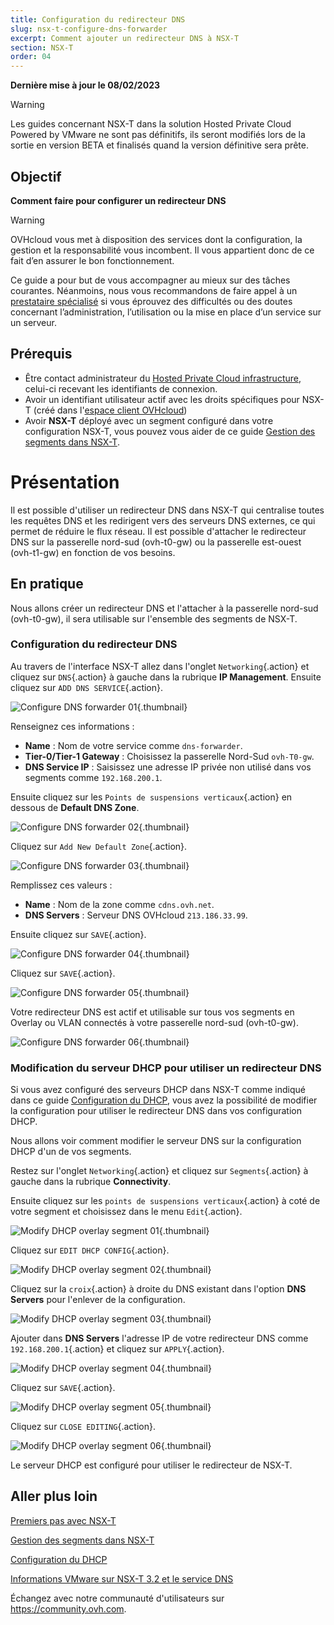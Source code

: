 ```yaml
---
title: Configuration du redirecteur DNS
slug: nsx-t-configure-dns-forwarder
excerpt: Comment ajouter un redirecteur DNS à NSX-T
section: NSX-T
order: 04
---
```


**Dernière mise à jour le 08/02/2023**

> [!warning]
> Les guides concernant NSX-T dans la solution Hosted Private Cloud Powered by VMware ne sont pas définitifs, ils seront modifiés lors de la sortie en version BETA et finalisés quand la version définitive sera prête. 
>

## Objectif

**Comment faire pour configurer un redirecteur DNS**

> [!warning]
> OVHcloud vous met à disposition des services dont la configuration, la gestion et la responsabilité vous incombent. Il vous appartient donc de ce fait d’en assurer le bon fonctionnement.
>
> Ce guide a pour but de vous accompagner au mieux sur des tâches courantes. Néanmoins, nous vous recommandons de faire appel à un [prestataire spécialisé](https://partner.ovhcloud.com/fr/) si vous éprouvez des difficultés ou des doutes concernant l’administration, l’utilisation ou la mise en place d’un service sur un serveur.
>

## Prérequis

- Être contact administrateur du [Hosted Private Cloud infrastructure](https://www.ovhcloud.com/fr/enterprise/products/hosted-private-cloud/), celui-ci recevant les identifiants de connexion.
- Avoir un identifiant utilisateur actif avec les droits spécifiques pour NSX-T (créé dans l'[espace client OVHcloud](https://www.ovh.com/auth/?action=gotomanager&from=https://www.ovh.com/fr/&ovhSubsidiary=fr))
- Avoir **NSX-T** déployé avec un segment configuré dans votre configuration NSX-T, vous pouvez vous aider de ce guide [Gestion des segments dans NSX-T](https://docs.ovh.com/fr/private-cloud/nsx-t-segment-management).

# Présentation

Il est possible d'utiliser un redirecteur DNS dans NSX-T qui centralise toutes les requêtes DNS et les redirigent vers des serveurs DNS externes, ce qui permet de réduire le flux réseau. Il est possible d'attacher le redirecteur DNS sur la passerelle nord-sud (ovh-t0-gw) ou la passerelle est-ouest (ovh-t1-gw) en fonction de vos besoins.

## En pratique

Nous allons créer un redirecteur DNS et l'attacher à la passerelle nord-sud (ovh-t0-gw), il sera utilisable sur l'ensemble des segments de NSX-T.

### Configuration du redirecteur DNS

Au travers de l'interface NSX-T allez dans l'onglet `Networking`{.action} et cliquez sur `DNS`{.action} à gauche dans la rubrique **IP Management**. Ensuite cliquez sur `ADD DNS SERVICE`{.action}.

![Configure DNS forwarder 01](images/01-configure-dns-forwarder01.png){.thumbnail}

Renseignez ces informations :

* **Name** : Nom de votre service comme `dns-forwarder`.
* **Tier-0/Tier-1 Gateway** : Choisissez la passerelle Nord-Sud `ovh-T0-gw`.
* **DNS Service IP** : Saisissez une adresse IP privée non utilisé dans vos segments comme `192.168.200.1`.

Ensuite cliquez sur les `Points de suspensions verticaux`{.action} en dessous de **Default DNS Zone**.

![Configure DNS forwarder 02](images/01-configure-dns-forwarder02.png){.thumbnail}

Cliquez sur `Add New Default Zone`{.action}.

![Configure DNS forwarder 03](images/01-configure-dns-forwarder03.png){.thumbnail}

Remplissez ces valeurs :

* **Name** : Nom de la zone comme `cdns.ovh.net`.
* **DNS Servers** : Serveur DNS OVHcloud `213.186.33.99`.

Ensuite cliquez sur `SAVE`{.action}.

![Configure DNS forwarder 04](images/01-configure-dns-forwarder04.png){.thumbnail}

Cliquez sur `SAVE`{.action}.

![Configure DNS forwarder 05](images/01-configure-dns-forwarder05.png){.thumbnail}

Votre redirecteur DNS est actif et utilisable sur tous vos segments en Overlay ou VLAN connectés à votre passerelle nord-sud (ovh-t0-gw).

![Configure DNS forwarder 06](images/01-configure-dns-forwarder06.png){.thumbnail}

### Modification du serveur DHCP pour utiliser un redirecteur DNS

Si vous avez configuré des serveurs DHCP dans NSX-T comme indiqué dans ce guide [Configuration du DHCP](https://docs.ovh.com/fr/nsx-t-dhcp-configuration), vous avez la possibilité de modifier la configuration pour utiliser le redirecteur DNS dans vos configuration DHCP.

Nous allons voir comment modifier le serveur DNS sur la configuration DHCP d'un de vos segments.

Restez sur l'onglet `Networking`{.action} et cliquez sur `Segments`{.action} à gauche dans la rubrique **Connectivity**. 

Ensuite cliquez sur les `points de suspensions verticaux`{.action} à coté de votre segment et choisissez dans le menu `Edit`{.action}.

![Modify DHCP overlay segment 01](images/02-modify-dhcp-overlay-segment01.png){.thumbnail}

Cliquez sur `EDIT DHCP CONFIG`{.action}.

![Modify DHCP overlay segment 02](images/02-modify-dhcp-overlay-segment02.png){.thumbnail}

Cliquez sur la `croix`{.action} à droite du DNS existant dans l'option **DNS Servers** pour l'enlever de la configuration.

![Modify DHCP overlay segment 03](images/02-modify-dhcp-overlay-segment03.png){.thumbnail}

Ajouter dans **DNS Servers** l'adresse IP de votre redirecteur DNS comme `192.168.200.1`{.action} et cliquez sur `APPLY`{.action}.

![Modify DHCP overlay segment 04](images/02-modify-dhcp-overlay-segment04.png){.thumbnail}

Cliquez sur `SAVE`{.action}.

![Modify DHCP overlay segment 05](images/02-modify-dhcp-overlay-segment05.png){.thumbnail}

Cliquez sur `CLOSE EDITING`{.action}.

![Modify DHCP overlay segment 06](images/02-modify-dhcp-overlay-segment06.png){.thumbnail}

Le serveur DHCP est configuré pour utiliser le redirecteur de NSX-T.

## Aller plus loin

[Premiers pas avec NSX-T](https://docs.ovh.com/fr/private-cloud/nsx-t-first-steps/)

[Gestion des segments dans NSX-T](https://docs.ovh.com/fr/nsx-t-segment-management/)

[Configuration du DHCP](https://docs.ovh.com/fr/nsx-t-dhcp-configuration)

[Informations VMware sur NSX-T 3.2 et le service DNS](https://docs.vmware.com/en/VMware-NSX-T-Data-Center/3.2/administration/GUID-A0172881-BB25-4992-A499-14F9BE3BE7F2.html)


Échangez avec notre communauté d'utilisateurs sur <https://community.ovh.com>.

